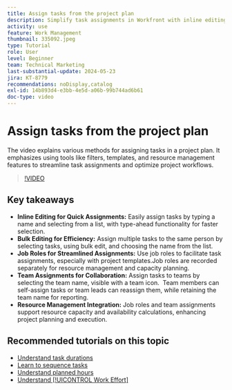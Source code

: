 ```yaml
---
title: Assign tasks from the project plan
description: Simplify task assignments in Workfront with inline editing, bulk editing, job roles for resource management, team assignments for collaboration, and resource capacity calculations for efficient project planning.
activity: use
feature: Work Management
thumbnail: 335092.jpeg
type: Tutorial
role: User
level: Beginner
team: Technical Marketing
last-substantial-update: 2024-05-23
jira: KT-8779
recommendations: noDisplay,catalog
exl-id: 14b893d4-e3bb-4e5d-a06b-99b744ad6b61
doc-type: video
---
```

# Assign tasks from the project plan

The video explains various methods for assigning tasks in a project plan. It emphasizes using tools like filters, templates, and resource management features to streamline task assignments and optimize project workflows.


>[!VIDEO](https://video.tv.adobe.com/v/335092/?quality=12&learn=on&enablevpops)

## Key takeaways

* **Inline Editing for Quick Assignments:** Easily assign tasks by typing a name and selecting from a list, with type-ahead functionality for faster selection. ​
* **Bulk Editing for Efficiency:** Assign multiple tasks to the same person by selecting tasks, using bulk edit, and choosing the name from the list. ​
* **Job Roles for Streamlined Assignments:** Use job roles to facilitate task assignments, especially with project templates. ​ Job roles are recorded separately for resource management and capacity planning. ​
* **Team Assignments for Collaboration:** Assign tasks to teams by selecting the team name, visible with a team icon. ​ Team members can self-assign tasks or team leads can reassign them, while retaining the team name for reporting. ​
* **Resource Management Integration:** Job roles and team assignments support resource capacity and availability calculations, enhancing project planning and execution. ​


## Recommended tutorials on this topic

* [Understand task durations](/help/manage-work/tasks/understand-task-durations.md)
* [Learn to sequence tasks](/help/manage-work/tasks/learn-to-sequence-tasks.md)
* [Understand planned hours](/help/manage-work/tasks/understand-planned-hours.md)
* [Understand [!UICONTROL Work Effort]](/help/manage-work/tasks/understand-work-effort.md)

